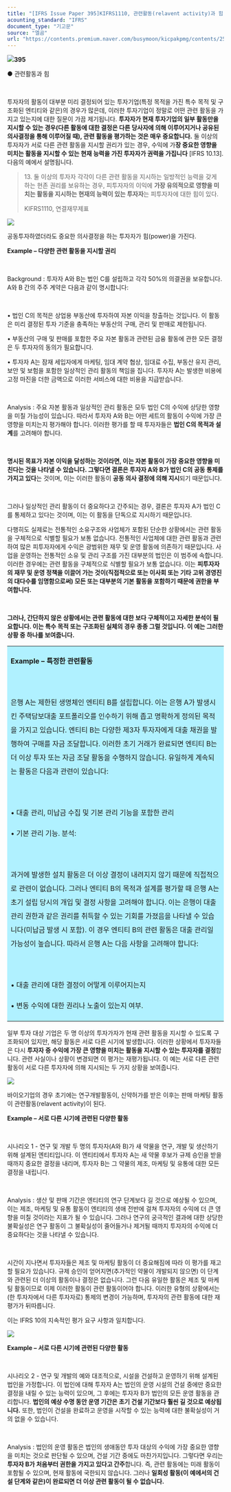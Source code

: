 ```yaml
---
title: "[IFRS Issue Paper 395]KIFRS1110, 관련활동(relavent activity)과 힘(power)"
acounting_standard: "IFRS"
document_type: "기고문"
source: "엘곰"
url: "https://contents.premium.naver.com/busymoon/kicpakpmg/contents/250223134158558zw"
---
```

![](https://n2.news.naver.com/l.gif?type=content)**395**

● 관련활동과 힘

​

투자자의 활동이 대부분 미리 결정되어 있는 투자기업(특정 목적을 가진 특수 목적 및 구조화된 엔티티와 같은)의 경우가 많은데, 이러한 투자기업이 정말로 어떤 관련 활동을 가지고 있는지에 대한 질문이 가끔 제기됩니다. **투자자가 현재 투자기업의 일부 활동만을 지시할 수 있는 경우(다른 활동에 대한 결정은 다른 당사자에 의해 이루어지거나 공유된 의사결정을 통해 이루어질 때), 관련 활동을 평가하는 것은 매우 중요합니다.** 둘 이상의 투자자가 서로 다른 관련 활동을 지시할 권리가 있는 경우, 수익에 가**장 중요한 영향을 미치는 활동을 지시할 수 있는 현재 능력을 가진 투자자가 권력을 가집니다** \[IFRS 10.13\]. 다음의 예에서 설명됩니다.

> 13\. 둘 이상의 투자자 각각이 다른 관련 활동을 지시하는 일방적인 능력을 갖게 하는 현존 권리를 보유하는 경우, 피투자자의 이익에 **가장 유의적으로 영향을 미치는 활동을 지시하는 현재의 능력이 있는 투자자**는 피투자자에 대한 힘이 있다.
> 
> KIFRS1110, 연결재무제표

![](https://scs-phinf.pstatic.net/MjAyNTAyMjNfNzAg/MDAxNzQwMjgzNzUwMDg5.pNMG3Tbq92rvC5nsFmeeLpqf58AuxwqlKvNO0cPaZggg.JzagvQr-RCOeS7QwjhgrfkfYBcHVsdCfQXFWYaorO_cg.PNG/image.png?type=w800)

공동투자하였더라도 중요한 의사결정을 하는 투자자가 힘(power)을 가진다.

**Example – 다양한 관련 활동을 지시할 권리**

​

Background : 투자자 A와 B는 법인 C를 설립하고 각각 50%의 의결권을 보유합니다. A와 B 간의 주주 계약은 다음과 같이 명시합니다:

​

• 법인 C의 목적은 상업용 부동산에 투자하여 자본 이익을 창출하는 것입니다. 이 활동은 미리 결정된 투자 기준을 충족하는 부동산의 구매, 관리 및 판매로 제한됩니다.

• 부동산의 구매 및 판매를 포함한 주요 자본 활동과 관련된 금융 활동에 관한 모든 결정은 두 투자자의 동의가 필요합니다.

• 투자자 A는 잠재 세입자에게 마케팅, 임대 계약 협상, 임대료 수집, 부동산 유지 관리, 보안 및 보험을 포함한 일상적인 관리 활동의 책임을 집니다. 투자자 A는 발생한 비용에 고정 마진을 더한 금액으로 이러한 서비스에 대한 비용을 지급받습니다.

​

Analysis : 주요 자본 활동과 일상적인 관리 활동은 모두 법인 C의 수익에 상당한 영향을 미칠 가능성이 있습니다. 따라서 투자자 A와 B는 어떤 세트의 활동이 수익에 가장 큰 영향을 미치는지 평가해야 합니다. 이러한 평가를 할 때 투자자들은 **법인 C의 목적과 설계**를 고려해야 합니다.

​

**명시된 목표가 자본 이익을 달성하는 것이라면, 이는 자본 활동이 가장 중요한 영향을 미친다는 것을 나타낼 수 있습니다. 그렇다면 결론은 투자자 A와 B가 법인 C의 공동 통제를 가지고 있다**는 것이며, 이는 이러한 활동이 **공동 의사 결정에 의해 지시**되기 때문입니다.

​

그러나 일상적인 관리 활동이 더 중요하다고 간주되는 경우, 결론은 투자자 A가 법인 C를 통제하고 있다는 것이며, 이는 이 활동을 단독으로 지시하기 때문입니다.

다행히도 실제로는 전통적인 소유구조와 사업체가 포함된 단순한 상황에서는 관련 활동을 구체적으로 식별할 필요가 보통 없습니다. 전통적인 사업체에 대한 관련 활동과 관련하여 많은 피투자자에게 수익은 광범위한 재무 및 운영 활동에 의존하기 때문입니다. 사업을 운영하는 전통적인 소유 및 관리 구조를 가진 대부분의 법인은 이 범주에 속합니다. 이러한 경우에는 관련 활동을 구체적으로 식별할 필요가 보통 없습니다. 이는 **피투자자의 재무 및 운영 정책을 이끌어 가는 것이(직접적으로 또는 이사회 또는 기타 고위 경영진의 대다수를 임명함으로써) 모든 또는 대부분의 기본 활동을 포함하기 때문에 권한을 부여합니다.**

**​**

**그러나, 간단하지 않은 상황에서는 관련 활동에 대한 보다 구체적이고 자세한 분석이 필요합니다. 이는 특수 목적 또는 구조화된 실체의 경우 종종 그럴 것입니다. 이 예는 그러한 상황 중 하나를 보여줍니다.**

<table style=""><tbody><tr><td colspan="3" rowspan="1" style="width: 100.0%; height: 129.0px;  background-color: #b0f1ff;"><div><p style="line-height:2.0;"><span style=""><b>Example – 특정한 관련활동</b></span></p></div><div><p style="line-height:2.0;"><span style="">​</span></p></div><div><p style="line-height:2.0;"><span style="">은행 A는 제한된 생명체인 엔티티 B를 설립합니다. 이는 은행 A가 발생시킨 주택담보대출 포트폴리오를 인수하기 위해 좁고 명확하게 정의된 목적을 가지고 있습니다. 엔티티 B는 다양한 제3자 투자자에게 대출 채권을 발행하여 구매를 자금 조달합니다. 이러한 초기 거래가 완료되면 엔티티 B는 더 이상 투자 또는 자금 조달 활동을 수행하지 않습니다. 유일하게 계속되는 활동은 다음과 관련이 있습니다:</span></p></div><div><p style="line-height:2.0;"><span style="">​</span></p></div><div><p style="line-height:2.0;"><span style="">• 대출 관리, 미납금 수집 및 기본 관리 기능을 포함한 관리</span></p></div><div><p style="line-height:2.0;"><span style="">• 기본 관리 기능. 분석:</span></p></div><div><p style="line-height:2.0;"><span style="">​</span></p></div><div><p style="line-height:2.0;"><span style="">과거에 발생한 설치 활동은 더 이상 결정이 내려지지 않기 때문에 직접적으로 관련이 없습니다. 그러나 엔티티 B의 목적과 설계를 평가할 때 은행 A는 초기 설립 당시의 개입 및 결정 사항을 고려해야 합니다. 이는 은행이 대출 관리 권한과 같은 권리를 취득할 수 있는 기회를 가졌음을 나타낼 수 있습니다(미납금 발생 시 포함). 이 경우 엔티티 B의 관련 활동은 대출 관리일 가능성이 높습니다. 따라서 은행 A는 다음 사항을 고려해야 합니다:</span></p></div><div><p style="line-height:2.0;"><span style="">​</span></p></div><div><p style="line-height:2.0;"><span style="">• 대출 관리에 대한 결정이 어떻게 이루어지는지</span></p></div><div><p style="line-height:2.0;"><span style="">• 변동 수익에 대한 권리나 노출이 있는지 여부.</span></p></div></td></tr></tbody></table>

일부 투자 대상 기업은 두 명 이상의 투자가자가 현재 관련 활동을 지시할 수 있도록 구조화되어 있지만, 해당 활동은 서로 다른 시기에 발생합니다. 이러한 상황에서 투자자들은 다시 **투자자 중 수익에 가장 큰 영향을 미치는 활동을 지시할 수 있는 투자자를 결정**합니다. 관련 사실이나 상황이 변경되면 이 평가는 재평가됩니다. 이 예는 서로 다른 관련 활동이 서로 다른 투자자에 의해 지시되는 두 가지 상황을 보여줍니다.

![](https://scs-phinf.pstatic.net/MjAyNTAyMjNfMjMg/MDAxNzQwMjg0NzA5ODk3.MPqIczXPoXHsld09iyvK4G6Nd-efIYCJPr_XPB7c2sEg.dCI6zKSKGC47QmluKg6F81W1v_MOfDXv8j4uqYV3OI8g.PNG/image.png?type=w800)

바이오기업의 경우 초기에는 연구개발활동이, 신약허가를 받은 이후는 판매 마케팅 활동이 관련활동(relavent activity)이 된다.

**Example – 서로 다른 시기에 관련된 다양한 활동**

​

시나리오 1 - 연구 및 개발 두 명의 투자자(A와 B)가 새 약물을 연구, 개발 및 생산하기 위해 설계된 엔티티입니다. 이 엔티티에서 투자자 A는 새 약물 후보가 규제 승인을 받을 때까지 중요한 결정을 내리며, 투자자 B는 그 약물의 제조, 마케팅 및 유통에 대한 모든 결정을 내립니다.

​

Analysis : 생산 및 판매 기간은 엔티티의 연구 단계보다 길 것으로 예상될 수 있으며, 이는 제조, 마케팅 및 유통 활동이 엔티티의 생애 전반에 걸쳐 투자자의 수익에 더 큰 영향을 미칠 것이라는 지표가 될 수 있습니다. 그러나 연구의 궁극적인 결과에 대한 상당한 불확실성은 연구 활동이 그 불확실성이 줄어들거나 제거될 때까지 투자자의 수익에 더 중요하다는 것을 나타낼 수 있습니다.

​

시간이 지나면서 투자자들은 제조 및 마케팅 활동이 더 중요해짐에 따라 이 평가를 재고할 필요가 있습니다. 규제 승인이 얻어지면(추가적인 약물이 개발되지 않으면) 이 단계와 관련된 더 이상의 활동이나 결정은 없습니다. 그런 다음 유일한 활동은 제조 및 마케팅 활동이므로 이제 이러한 활동이 관련 활동이어야 합니다. 이러한 유형의 상황에서는(한 투자자에서 다른 투자자로) 통제의 변경이 가능하며, 투자자의 관련 활동에 대한 재평가가 뒤따릅니다.

이는 IFRS 10의 지속적인 평가 요구 사항과 일치합니다.

![](https://scs-phinf.pstatic.net/MjAyNTAyMjNfMjE4/MDAxNzQwMjg1Mzk2MTE2.D8izIgvlnkesyMEeJ2fNz6SRah2rRIaitSvywJLB3Zog.gV3A81gytJAI7HBkbJFl_XEcvmgFnOcFmjfYgKVZkUMg.PNG/image.png?type=w800)

**Example – 서로 다른 시기에 관련된 다양한 활동**

​

시나리오 2 - 연구 및 개발의 예와 대조적으로, 시설을 건설하고 운영하기 위해 설계된 법인을 가정합니다. 이 법인에 대해 투자자 A는 법인의 운영 시설의 건설 중에만 중요한 결정을 내릴 수 있는 능력이 있으며, 그 후에는 투자자 B가 법인의 모든 운영 활동을 관리합니다. **법인의 예상 수명 동안 운영 기간은 초기 건설 기간보다 훨씬 길 것으로 예상됩니다.** 또한, 법인이 건설을 완료하고 운영을 시작할 수 있는 능력에 대한 불확실성이 거의 없을 수 있습니다.

​

Analysis : 법인의 운영 활동은 법인의 생애동안 투자 대상의 수익에 가장 중요한 영향을 미치는 것으로 판단될 수 있으며, 건설 기간 중에도 마찬가지입니다. 그렇다면 우리는 **투자자 B가 처음부터 권한을 가지고 있다고 간주**합니다. 즉, 관련 활동에는 미래 활동이 포함될 수 있으며, 현재 활동에 국한되지 않습니다. 그러나 **일회성 활동(이 예에서의 건설 단계와 같은)이 완료되면 더 이상 관련 활동이 될 수 없습니다.**